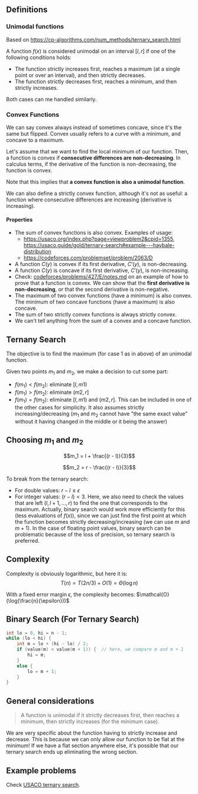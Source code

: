 ## Definitions
### Unimodal functions
Based on https://cp-algorithms.com/num_methods/ternary_search.html

A function $f(x)$ is considered unimodal on an interval $[l, r]$ if one of the following conditions holds:
- The function strictly increases first, reaches a maximum (at a single point or over an interval), and then strictly decreases.
- The function strictly decreases first, reaches a minimum, and then strictly increases.

Both cases can me handled similarly.

### Convex Functions
We can say convex always instead of sometimes concave, since it's the same but flipped. Convex usually refers to a curve with a minimum, and concave to a maximum.

Let's assume that we want to find the local minimum of our function. Then, a function is convex if **consecutive differences are non-decreasing**. In calculus terms, if the derivative of the function is non-decreasing, the function is convex.

Note that this implies that **a convex function is also a unimodal function**.

We can also define a strictly convex function, although it's not as useful: a function where consecutive differences are increasing (derivative is increasing).

#### Properties
- The sum of convex functions is also convex. Examples of usage:
    * https://usaco.org/index.php?page=viewproblem2&cpid=1355, https://usaco.guide/gold/ternary-search#example---haybale-distribution
    * https://codeforces.com/problemset/problem/2063/D
- A function $C(y)$ is convex if its first derivative, $C'(y)$, is non-decreasing.
- A function $C(y)$ is concave if its first derivative, $C'(y)$, is non-increasing.
- Check: [codeforces/problems/427/E/notes.md](../../codeforces/problems/427/E/notes.md) on an example of how to prove that a function is convex. We can show that the **first derivative is non-decreasing**, or that the second derivative is non-negative.
- The maximum of two convex functions (have a minimum) is also convex. The minimum of two concave functions (have a maximum) is also concave.
- The sum of two strictly convex functions is always strictly convex.
- We can't tell anything from the sum of a convex and a concave function.

## Ternany Search
The objective is to find the maximum (for case 1 as in above) of an unimodal function.

Given two points $m_1$ and $m_2$, we make a decision to cut some part:
- $f(m_1) < f(m_2)$: eliminate $[l,m1)$
- $f(m_1) > f(m_2)$: eliminate $(m2, r]$
- $f(m_1) = f(m_2)$: eliminate $[l,m1)$ and $(m2, r]$. This can be included in one of the other cases for simplicity. It also assumes strictly increasing/decreasing ($m_1$ and $m_2$ cannot have "the same exact value" without it having changed in the middle or it being the answer)

## Choosing $m_1$ and $m_2$
$$m_1 = l + \frac{(r - l)}{3}$$

$$m_2 = r - \frac{(r - l)}{3}$$


To break from the ternary search:

- For double values: $r - l \le \epsilon$
- For integer values: $(r - l) < 3$. Here, we also need to check the values that are left $(l, l + 1, \dots, r)$ to find the one that corresponds to the maximum. Actually, binary search would work more efficiently for this (less evaluations of $f(x)$), since we can just find the first point at which the function becomes strictly decreasing/increasing (we can use $m$ and $m + 1$). In the case of floating point values, binary search can be problematic because of the loss of precision, so ternary search is preferred.

## Complexity
Complexity is obviously logarithmic, but here it is:
$$T(n) = T({2n}/{3}) + O(1) = \Theta(\log n)$$

With a fixed error margin $\epsilon$, the complexity becomes:
$\mathcal{O}(\log(\frac{n}{\epsilon}))$

## Binary Search (For Ternary Search)
```cpp
int lo = 0, hi = n - 1;
while (lo < hi) {
    int m = lo + (hi - lo) / 2;
    if (value(m) < value(m + 1)) {  // here, we compare m and m + 1
        hi = m;
    }
    else {
        lo = m + 1;
    }
}
```

## General considerations
> A function is unimodal if it strictly decreases first, then reaches a minimum, then strictly increases (for the minimum case).

We are very specific about the function having to strictly increase and decrease. This is because we can only allow our function to be flat at the minimum! If we have a flat section anywhere else, it's possible that our ternary search ends up eliminating the wrong section.

## Example problems
Check [USACO ternary search](https://usaco.guide/gold/ternary-search).
